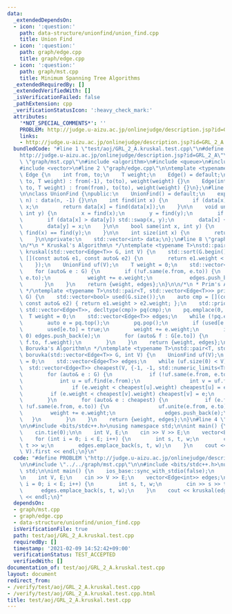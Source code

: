 ```yaml
---
data:
  _extendedDependsOn:
  - icon: ':question:'
    path: data-structure/unionfind/union_find.cpp
    title: Union Find
  - icon: ':question:'
    path: graph/edge.cpp
    title: graph/edge.cpp
  - icon: ':question:'
    path: graph/mst.cpp
    title: Minimum Spanning Tree Algorithms
  _extendedRequiredBy: []
  _extendedVerifiedWith: []
  _isVerificationFailed: false
  _pathExtension: cpp
  _verificationStatusIcon: ':heavy_check_mark:'
  attributes:
    '*NOT_SPECIAL_COMMENTS*': ''
    PROBLEM: http://judge.u-aizu.ac.jp/onlinejudge/description.jsp?id=GRL_2_A
    links:
    - http://judge.u-aizu.ac.jp/onlinejudge/description.jsp?id=GRL_2_A
  bundledCode: "#line 1 \"test/aoj/GRL_2_A.kruskal.test.cpp\"\n#define PROBLEM \"\
    http://judge.u-aizu.ac.jp/onlinejudge/description.jsp?id=GRL_2_A\"\n\n#line 2\
    \ \"graph/mst.cpp\"\n#include <algorithm>\n#include <queue>\n#include <utility>\n\
    #include <vector>\n#line 2 \"graph/edge.cpp\"\n\ntemplate <typename T>\nstruct\
    \ Edge {\n    int from, to;\n    T weight;\n    Edge() = default;\n    Edge(int\
    \ to, T weight) : from(-1), to(to), weight(weight) {}\n    Edge(int from, int\
    \ to, T weight) : from(from), to(to), weight(weight) {}\n};\n#line 4 \"data-structure/unionfind/union_find.cpp\"\
    \n\nclass UnionFind {\npublic:\n    UnionFind() = default;\n    explicit UnionFind(int\
    \ n) : data(n, -1) {}\n\n    int find(int x) {\n        if (data[x] < 0) return\
    \ x;\n        return data[x] = find(data[x]);\n    }\n\n    void unite(int x,\
    \ int y) {\n        x = find(x);\n        y = find(y);\n        if (x == y) return;\n\
    \        if (data[x] > data[y]) std::swap(x, y);\n        data[x] += data[y];\n\
    \        data[y] = x;\n    }\n\n    bool same(int x, int y) {\n        return\
    \ find(x) == find(y);\n    }\n\n    int size(int x) {\n        return -data[find(x)];\n\
    \    }\n\nprivate:\n    std::vector<int> data;\n};\n#line 8 \"graph/mst.cpp\"\n\
    \n/*\n * Kruskal's Algorithm\n */\ntemplate <typename T>\nstd::pair<T, std::vector<Edge<T>>>\
    \ kruskal(std::vector<Edge<T>> G, int V) {\n    std::sort(G.begin(), G.end(),\
    \ [](const auto& e1, const auto& e2) {\n        return e1.weight < e2.weight;\n\
    \    });\n    UnionFind uf(V);\n    T weight = 0;\n    std::vector<Edge<T>> edges;\n\
    \    for (auto& e : G) {\n        if (!uf.same(e.from, e.to)) {\n            uf.unite(e.from,\
    \ e.to);\n            weight += e.weight;\n            edges.push_back(e);\n \
    \       }\n    }\n    return {weight, edges};\n}\n\n/*\n * Prim's Algorithm\n\
    \ */\ntemplate <typename T>\nstd::pair<T, std::vector<Edge<T>>> prim(const std::vector<std::vector<Edge<T>>>&\
    \ G) {\n    std::vector<bool> used(G.size());\n    auto cmp = [](const auto& e1,\
    \ const auto& e2) { return e1.weight > e2.weight; };\n    std::priority_queue<Edge<T>,\
    \ std::vector<Edge<T>>, decltype(cmp)> pq(cmp);\n    pq.emplace(0, 0, 0);\n  \
    \  T weight = 0;\n    std::vector<Edge<T>> edges;\n    while (!pq.empty()) {\n\
    \        auto e = pq.top();\n        pq.pop();\n        if (used[e.to]) continue;\n\
    \        used[e.to] = true;\n        weight += e.weight;\n        if (e.to !=\
    \ 0) edges.push_back(e);\n        for (auto& f : G[e.to]) {\n            pq.emplace(e.to,\
    \ f.to, f.weight);\n        }\n    }\n    return {weight, edges};\n}\n\n/*\n *\
    \ Boruvka's Algorithm\n */\ntemplate <typename T>\nstd::pair<T, std::vector<Edge<T>>>\
    \ boruvka(std::vector<Edge<T>> G, int V) {\n    UnionFind uf(V);\n    T weight\
    \ = 0;\n    std::vector<Edge<T>> edges;\n    while (uf.size(0) < V) {\n      \
    \  std::vector<Edge<T>> cheapest(V, {-1, -1, std::numeric_limits<T>::max()});\n\
    \        for (auto& e : G) {\n            if (!uf.same(e.from, e.to)) {\n    \
    \            int u = uf.find(e.from);\n                int v = uf.find(e.to);\n\
    \                if (e.weight < cheapest[u].weight) cheapest[u] = e;\n       \
    \         if (e.weight < cheapest[v].weight) cheapest[v] = e;\n            }\n\
    \        }\n        for (auto& e : cheapest) {\n            if (e.from != -1 &&\
    \ !uf.same(e.from, e.to)) {\n                uf.unite(e.from, e.to);\n       \
    \         weight += e.weight;\n                edges.push_back(e);\n         \
    \   }\n        }\n    }\n    return {weight, edges};\n}\n#line 4 \"test/aoj/GRL_2_A.kruskal.test.cpp\"\
    \n\n#include <bits/stdc++.h>\nusing namespace std;\n\nint main() {\n    ios_base::sync_with_stdio(false);\n\
    \    cin.tie(0);\n\n    int V, E;\n    cin >> V >> E;\n    vector<Edge<int>> edges;\n\
    \    for (int i = 0; i < E; i++) {\n        int s, t, w;\n        cin >> s >>\
    \ t >> w;\n        edges.emplace_back(s, t, w);\n    }\n    cout << kruskal(edges,\
    \ V).first << endl;\n}\n"
  code: "#define PROBLEM \"http://judge.u-aizu.ac.jp/onlinejudge/description.jsp?id=GRL_2_A\"\
    \n\n#include \"../../graph/mst.cpp\"\n\n#include <bits/stdc++.h>\nusing namespace\
    \ std;\n\nint main() {\n    ios_base::sync_with_stdio(false);\n    cin.tie(0);\n\
    \n    int V, E;\n    cin >> V >> E;\n    vector<Edge<int>> edges;\n    for (int\
    \ i = 0; i < E; i++) {\n        int s, t, w;\n        cin >> s >> t >> w;\n  \
    \      edges.emplace_back(s, t, w);\n    }\n    cout << kruskal(edges, V).first\
    \ << endl;\n}"
  dependsOn:
  - graph/mst.cpp
  - graph/edge.cpp
  - data-structure/unionfind/union_find.cpp
  isVerificationFile: true
  path: test/aoj/GRL_2_A.kruskal.test.cpp
  requiredBy: []
  timestamp: '2021-02-09 14:52:42+09:00'
  verificationStatus: TEST_ACCEPTED
  verifiedWith: []
documentation_of: test/aoj/GRL_2_A.kruskal.test.cpp
layout: document
redirect_from:
- /verify/test/aoj/GRL_2_A.kruskal.test.cpp
- /verify/test/aoj/GRL_2_A.kruskal.test.cpp.html
title: test/aoj/GRL_2_A.kruskal.test.cpp
---
```

